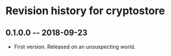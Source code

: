 # Revision history for cryptostore

## 0.1.0.0 -- 2018-09-23

* First version. Released on an unsuspecting world.
